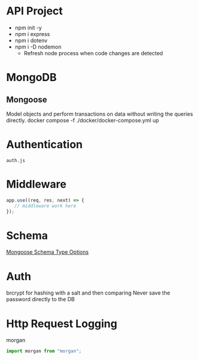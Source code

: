 # API Project
- npm init -y
- npm i express
- npm i dotenv
- npm i -D nodemon
  - Refresh node process when code changes are detected

# MongoDB

## Mongoose
Model objects and perform transactions on data without writing the queries directly.
docker compose -f ./docker/docker-compose.yml up

# Authentication
`auth.js`

# Middleware
```javascript
app.use((req, res, next) => {
   // middleware work here 
});
```

# Schema
[Mongoose Schema Type Options](https://mongoosejs.com/docs/api/schematypeoptions.html)

# Auth
brcrypt for hashing with a salt and then comparing
Never save the password directly to the DB

# Http Request Logging
morgan
```javascript
import morgan from "morgan";


```
